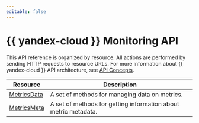 ```yaml
---
editable: false
---
```


# {{ yandex-cloud }} Monitoring API
This API reference is organized by resource. All actions are performed by sending HTTP requests to resource URLs. For more information about {{ yandex-cloud }} API architecture, see [API Concepts](/docs/api-design-guide/).

| Resource | Description |
--- | ---
| [MetricsData](MetricsData/index.md) | A set of methods for managing data on metrics. |
| [MetricsMeta](MetricsMeta/index.md) | A set of methods for getting information about metric metadata. |
